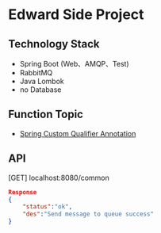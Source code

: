 # Edward Side Project
## Technology Stack
* Spring Boot (Web、AMQP、Test)
* RabbitMQ
* Java Lombok
* no Database

## Function Topic
* [Spring Custom Qualifier Annotation](https://www.concretepage.com/spring/spring_custom_qualifier_annotation#java-config)

## API
[GET] localhost:8080/common
```json
Response 
{
    "status":"ok", 
    "des":"Send message to queue success"
}
```
